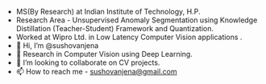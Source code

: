 - MS(By Research) at Indian Institute of Technology, H.P.
-  Research Area - Unsupervised Anomaly Segmentation using Knowledge Distillation (Teacher-Student) Framework and Quantization.
-  Worked at Wipro Ltd. in Low Latency Computer Vision applications .
- 👋 Hi, I’m @sushovanjena
- 👀 Research in Computer Vision using Deep Learning.
- 💞️ I’m looking to collaborate on CV projects.
- 📫 How to reach me - sushovanjena@gmail.com

<!---
sushovanjena/sushovanjena is a ✨ special ✨ repository because its `README.md` (this file) appears on your GitHub profile.
You can click the Preview link to take a look at your changes.
--->
